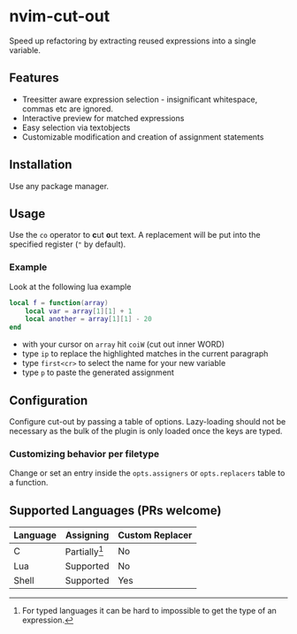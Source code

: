 # nvim-cut-out
Speed up refactoring by extracting reused expressions into a single variable.

## Features
- Treesitter aware expression selection - insignificant whitespace, commas etc are ignored.
- Interactive preview for matched expressions
- Easy selection via textobjects
- Customizable modification and creation of assignment statements

## Installation
Use any package manager.

## Usage
Use the `co` operator to **c**ut **o**ut text.
A replacement will be put into the specified register (`"` by default).

### Example
Look at the following lua example
```lua
local f = function(array)
    local var = array[1][1] + 1
    local another = array[1][1] - 20
end
```

- with your cursor on `array` hit `coiW` (cut out inner WORD)
- type `ip` to replace the highlighted matches in the current paragraph
- type `first<cr>` to select the name for your new variable
- type `p` to paste the generated assignment

## Configuration
Configure cut-out by passing a table of options.
Lazy-loading should not be necessary as the bulk of the plugin is only loaded
once the keys are typed.

### Customizing behavior per filetype
Change or set an entry inside the `opts.assigners` or `opts.replacers` table to a function.

## Supported Languages (PRs welcome)
| Language | Assigning | Custom Replacer
|----------|-----------|-
| C        | Partially[^1]| No
| Lua      | Supported | No
| Shell    | Supported | Yes

[^1]: For typed languages it can be hard to impossible to get the type of an expression.
